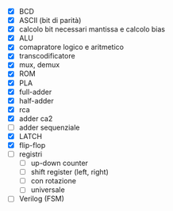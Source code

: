 - [x] BCD
- [x] ASCII (bit di parità)
- [x] calcolo bit necessari mantissa e calcolo bias
- [x] ALU
- [x] comapratore logico e aritmetico
- [x] transcodificatore
- [x] mux, demux
- [x] ROM
- [x] PLA
- [x] full-adder
- [x] half-adder
- [x] rca
- [x] adder ca2
- [ ] adder sequenziale
- [x] LATCH
- [x] flip-flop
- [ ] registri
	- [ ] up-down counter
	- [ ] shift register (left, right)
	- [ ] con rotazione
	- [ ] universale
- [ ] Verilog (FSM)